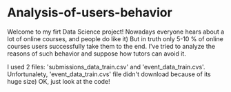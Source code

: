 # Analysis-of-users-behavior

Welcome to my firt Data Science project!
Nowadays everyone hears about a lot of online courses, and people do like it)
But in truth only 5-10 % of online courses users successfully take them to the end.
I've tried to analyze the reasons of such behavior and suppose how tutors can avoid it.

I used 2 files: 'submissions_data_train.csv' and 'event_data_train.cvs'.
Unfortunalety, 'event_data_train.cvs' file didn't download because of its huge size)
OK, just look at the code!
